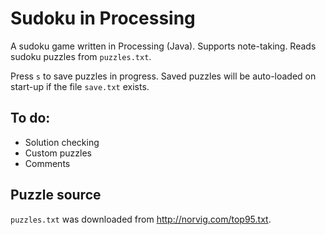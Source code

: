 # Sudoku in Processing

A sudoku game written in Processing (Java). Supports note-taking. Reads sudoku puzzles from `puzzles.txt`.

Press `s` to save puzzles in progress. Saved puzzles will be auto-loaded on start-up if the file `save.txt` exists.

## To do:

* Solution checking
* Custom puzzles
* Comments

## Puzzle source

`puzzles.txt` was downloaded from <http://norvig.com/top95.txt>.
